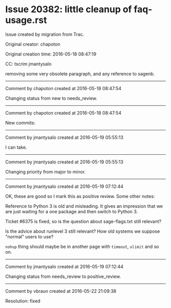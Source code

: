# Issue 20382: little cleanup of faq-usage.rst

Issue created by migration from Trac.

Original creator: chapoton

Original creation time: 2016-05-18 08:47:19

CC:  tscrim jmantysalo

removing some very obsolete paragraph, and any reference to sagenb.


---

Comment by chapoton created at 2016-05-18 08:47:54

Changing status from new to needs_review.


---

Comment by chapoton created at 2016-05-18 08:47:54

New commits:


---

Comment by jmantysalo created at 2016-05-19 05:55:13

I can take.


---

Comment by jmantysalo created at 2016-05-19 05:55:13

Changing priority from major to minor.


---

Comment by jmantysalo created at 2016-05-19 07:12:44

OK, these are good so I mark this as positive review. Some other notes:

Reference to Python 3 is old and misleading. It gives an impression that we are just waiting for a one package and then switch to Python 3.

Ticket #6375 is fixed, so is the question about sage-flags.txt still relevant?

Is the advice about runlevel 3 still relevant? How old systems we suppose "normal" users to use?

`nohup` thing should maybe be in another page with `timeout`, `ulimit` and so on.


---

Comment by jmantysalo created at 2016-05-19 07:12:44

Changing status from needs_review to positive_review.


---

Comment by vbraun created at 2016-05-22 21:09:38

Resolution: fixed
